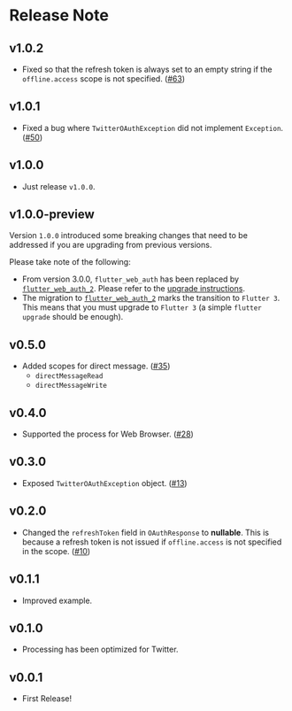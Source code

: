 # Release Note

## v1.0.2

- Fixed so that the refresh token is always set to an empty string if the `offline.access` scope is not specified. ([#63](https://github.com/twitter-dart/twitter-oauth2-pkce/issues/63))

## v1.0.1

- Fixed a bug where `TwitterOAuthException` did not implement `Exception`. ([#50](https://github.com/twitter-dart/twitter-oauth2-pkce/issues/50))

## v1.0.0

- Just release `v1.0.0`.

## v1.0.0-preview

Version `1.0.0` introduced some breaking changes that need to be addressed if you are upgrading from previous versions.

Please take note of the following:

- From version 3.0.0, `flutter_web_auth` has been replaced by [`flutter_web_auth_2`](https://pub.dev/packages/flutter_web_auth_2). Please refer to the [upgrade instructions](https://pub.dev/packages/flutter_web_auth_2#upgrading-from-flutter_web_auth).
- The migration to [`flutter_web_auth_2`](https://pub.dev/packages/flutter_web_auth_2) marks the transition to `Flutter 3`. This means that you must upgrade to `Flutter 3` (a simple `flutter upgrade` should be enough).

## v0.5.0

- Added scopes for direct message. ([#35](https://github.com/twitter-dart/twitter-oauth2-pkce/issues/35))
  - `directMessageRead`
  - `directMessageWrite`

## v0.4.0

- Supported the process for Web Browser. ([#28](https://github.com/twitter-dart/twitter-oauth2-pkce/issues/28))

## v0.3.0

- Exposed `TwitterOAuthException` object. ([#13](https://github.com/twitter-dart/twitter-oauth2-pkce/issues/13))

## v0.2.0

- Changed the `refreshToken` field in `OAuthResponse` to **nullable**. This is because a refresh token is not issued if `offline.access` is not specified in the scope. ([#10](https://github.com/twitter-dart/twitter-oauth2-pkce/issues/10))

## v0.1.1

- Improved example.

## v0.1.0

- Processing has been optimized for Twitter.

## v0.0.1

- First Release!
